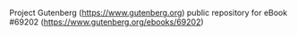 Project Gutenberg (https://www.gutenberg.org) public repository for
eBook #69202 (https://www.gutenberg.org/ebooks/69202)
